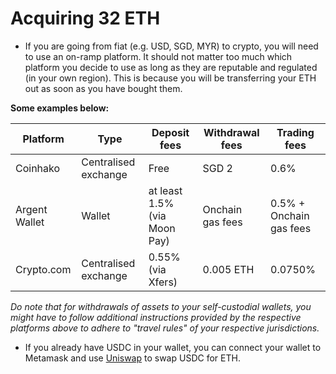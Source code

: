 # Acquiring 32 ETH

* If you are going from fiat (e.g. USD, SGD, MYR) to crypto, you will need to use an on-ramp platform. It should not matter too much which platform you decide to use as long as they are reputable and regulated (in your own region). This is because you will be transferring your ETH out as soon as you have bought them.

**Some examples below:**

| Platform      | Type                 | Deposit fees                 | Withdrawal fees  | Trading fees            |
| ------------- | -------------------- | ---------------------------- | ---------------- | ----------------------- |
| Coinhako      | Centralised exchange | Free                         | SGD 2            | 0.6%                    |
| Argent Wallet | Wallet               | at least 1.5% (via Moon Pay) | Onchain gas fees | 0.5% + Onchain gas fees |
| Crypto.com    | Centralised exchange | 0.55% (via Xfers)            | 0.005 ETH        | 0.0750%                 |

_Do note that for withdrawals of assets to your self-custodial wallets, you might have to follow additional instructions provided by the respective platforms above to adhere to "travel rules" of your respective jurisdictions._

* If you already have USDC in your wallet, you can connect your wallet to Metamask and use [Uniswap](https://uniswap.org/) to swap USDC for ETH.
